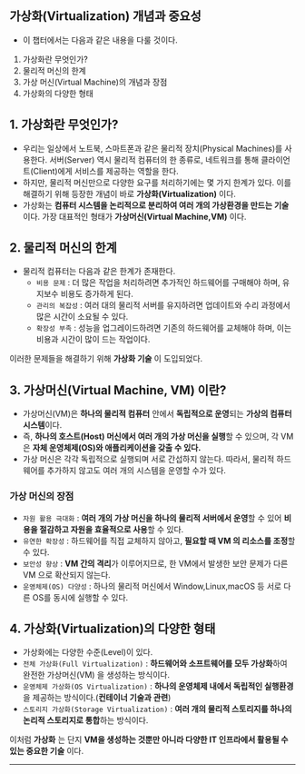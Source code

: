 ## 가상화(Virtualization) 개념과 중요성

- 이 챕터에서는 다음과 같은 내용을 다룰 것이다.
1. 가상화란 무엇인가?
2. 물리적 머신의 한계
3. 가상 머신(Virtual Machine)의 개념과 장점
4. 가상화의 다양한 형태

## 1. 가상화란 무엇인가?
- 우리는 일상에서 노트북, 스마트폰과 같은 물리적 장치(Physical Machines)를 사용한다. 서버(Server) 역시 물리적 컴퓨터의 한 종류로, 네트워크를 통해 클라이언트(Client)에게 서비스를 제공하는 역할을 한다.
- 하지만, 물리적 머신만으로 다양한 요구를 처리하기에는 몇 가지 한계가 있다. 이를 해결하기 위해 등장한 개념이 바로 **가상화(Virtualization)** 이다.
- 가상화는 **컴퓨터 시스템을 논리적으로 분리하여 여러 개의 가상환경을 만드는 기술** 이다. 가장 대표적인 형태가 **가상머신(Virtual Machine,VM)** 이다.

## 2. 물리적 머신의 한계
- 물리적 컴퓨터는 다음과 같은 한계가 존재한다.
  - `비용 문제` : 더 많은 작업을 처리하려면 추가적인 하드웨어를 구매해야 하며, 유지보수 비용도 증가하게 된다.
  - `관리의 복잡성` : 여러 대의 물리적 서버를 유지하려면 업데이트와 수리 과정에서 많은 시간이 소요될 수 있다.
  - `확장성 부족` : 성능을 업그레이드하려면 기존의 하드웨어를 교체해야 하며, 이는 비용과 시간이 많이 드는 작업이다.

이러한 문제들을 해결하기 위해 **가상화 기술** 이 도입되었다.

## 3. 가상머신(Virtual Machine, VM) 이란?
- 가상머신(VM)은 **하나의 물리적 컴퓨터** 안에서 **독립적으로 운영**되는 **가상의 컴퓨터 시스템**이다.
- 즉, **하나의 호스트(Host) 머신에서 여러 개의 가상 머신을 실행**할 수 있으며, 각 VM은 **자체 운영체제(OS)와 애플리케이션을 갖출 수 있다.**
- 가상 머신은 각각 독립적으로 실행되며 서로 간섭하지 않는다. 따라서, 물리적 하드웨어를 추가하지 않고도 여러 개의 시스템을 운영할 수가 있다.

### 가상 머신의 장점
- `자원 활용 극대화` : **여러 개의 가상 머신을 하나의 물리적 서버에서 운영**할 수 있어 **비용을 절감하고 자원을 효율적으로 사용**할 수 있다.
- `유연한 확장성` : 하드웨어를 직접 교체하지 않아고, **필요할 때 VM 의 리소스를 조정**할 수 있다.
- `보안성 향상` : **VM 간의 격리**가 이루어지므로, 한 VM에서 발생한 보안 문제가 다른 VM 으로 확산되지 않는다.
- `운영체제(OS) 다양성` : 하나의 물리적 머신에서 Window,Linux,macOS 등 서로 다른 OS를 동시에 실행할 수 있다.

## 4. 가상화(Virtualization)의 다양한 형태
- 가상화에는 다양한 수준(Level)이 있다.
- `전체 가상화(Full Virtualization)` : **하드웨어와 소프트웨어를 모두 가상화**하여 완전한 가상머신(VM) 을 생성하는 방식이다.
- `운영체제 가상화(OS Virtualization)` : **하나의 운영체제 내에서 독립적인 실행환경**을 제공하는 방식이다.(**컨테이너 기술과 관련**)
- `스토리지 가상화(Storage Virtualization)` : **여러 개의 물리적 스토리지를 하나의 논리적 스토리지로 통합**하는 방식이다.

이처럼 **가상화** 는 단지 **VM을 생성하는 것뿐만 아니라 다양한 IT 인프라에서 활용될 수 있는 중요한 기술** 이다.

<hr>


